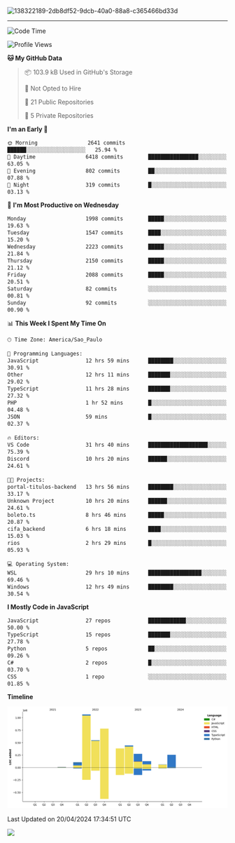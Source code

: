 
![138322189-2db8df52-9dcb-40a0-88a8-c365466bd33d](https://user-images.githubusercontent.com/89656623/214648213-d698ffe7-0c15-4728-8ac0-3e241011cc78.gif)

---

<!--START_SECTION:waka-->
![Code Time](http://img.shields.io/badge/Code%20Time-62%20hrs%2051%20mins-blue)

![Profile Views](http://img.shields.io/badge/Profile%20Views-11-blue)

**🐱 My GitHub Data** 

> 📦 103.9 kB Used in GitHub's Storage 
 > 
> 🚫 Not Opted to Hire
 > 
> 📜 21 Public Repositories 
 > 
> 🔑 5 Private Repositories 
 > 
**I'm an Early 🐤** 

```text
🌞 Morning                2641 commits        ██████░░░░░░░░░░░░░░░░░░░   25.94 % 
🌆 Daytime                6418 commits        ████████████████░░░░░░░░░   63.05 % 
🌃 Evening                802 commits         ██░░░░░░░░░░░░░░░░░░░░░░░   07.88 % 
🌙 Night                  319 commits         █░░░░░░░░░░░░░░░░░░░░░░░░   03.13 % 
```
📅 **I'm Most Productive on Wednesday** 

```text
Monday                   1998 commits        █████░░░░░░░░░░░░░░░░░░░░   19.63 % 
Tuesday                  1547 commits        ████░░░░░░░░░░░░░░░░░░░░░   15.20 % 
Wednesday                2223 commits        █████░░░░░░░░░░░░░░░░░░░░   21.84 % 
Thursday                 2150 commits        █████░░░░░░░░░░░░░░░░░░░░   21.12 % 
Friday                   2088 commits        █████░░░░░░░░░░░░░░░░░░░░   20.51 % 
Saturday                 82 commits          ░░░░░░░░░░░░░░░░░░░░░░░░░   00.81 % 
Sunday                   92 commits          ░░░░░░░░░░░░░░░░░░░░░░░░░   00.90 % 
```


📊 **This Week I Spent My Time On** 

```text
🕑︎ Time Zone: America/Sao_Paulo

💬 Programming Languages: 
JavaScript               12 hrs 59 mins      ████████░░░░░░░░░░░░░░░░░   30.91 % 
Other                    12 hrs 11 mins      ███████░░░░░░░░░░░░░░░░░░   29.02 % 
TypeScript               11 hrs 28 mins      ███████░░░░░░░░░░░░░░░░░░   27.32 % 
PHP                      1 hr 52 mins        █░░░░░░░░░░░░░░░░░░░░░░░░   04.48 % 
JSON                     59 mins             █░░░░░░░░░░░░░░░░░░░░░░░░   02.37 % 

🔥 Editors: 
VS Code                  31 hrs 40 mins      ███████████████████░░░░░░   75.39 % 
Discord                  10 hrs 20 mins      ██████░░░░░░░░░░░░░░░░░░░   24.61 % 

🐱‍💻 Projects: 
portal-titulos-backend   13 hrs 56 mins      ████████░░░░░░░░░░░░░░░░░   33.17 % 
Unknown Project          10 hrs 20 mins      ██████░░░░░░░░░░░░░░░░░░░   24.61 % 
boleto.ts                8 hrs 46 mins       █████░░░░░░░░░░░░░░░░░░░░   20.87 % 
cifa_backend             6 hrs 18 mins       ████░░░░░░░░░░░░░░░░░░░░░   15.03 % 
rios                     2 hrs 29 mins       █░░░░░░░░░░░░░░░░░░░░░░░░   05.93 % 

💻 Operating System: 
WSL                      29 hrs 10 mins      █████████████████░░░░░░░░   69.46 % 
Windows                  12 hrs 49 mins      ████████░░░░░░░░░░░░░░░░░   30.54 % 
```

**I Mostly Code in JavaScript** 

```text
JavaScript               27 repos            ████████████░░░░░░░░░░░░░   50.00 % 
TypeScript               15 repos            ███████░░░░░░░░░░░░░░░░░░   27.78 % 
Python                   5 repos             ██░░░░░░░░░░░░░░░░░░░░░░░   09.26 % 
C#                       2 repos             █░░░░░░░░░░░░░░░░░░░░░░░░   03.70 % 
CSS                      1 repo              ░░░░░░░░░░░░░░░░░░░░░░░░░   01.85 % 
```



**Timeline**

![Lines of Code chart](https://raw.githubusercontent.com/NatanB4/NatanB4/main/assets/bar_graph.png)


 Last Updated on 20/04/2024 17:34:51 UTC
<!--END_SECTION:waka-->
    
  <a href="mailto:natanbarbosa027@gmail.com"><img src="https://img.shields.io/badge/Gmail-D14836?style=for-the-badge&logo=gmail&logoColor=white" target="_blank"></a>

